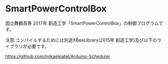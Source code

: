 # SmartPowerControlBox

国立舞鶴高専 2017年 創造工学「SmartPowerControlBox」の制御プログラムです。

注意:コンパイルするためには別途XBeeLibrary(2015年 創造工学)及び以下のライブラリが必要です。

https://github.com/mikaelpatel/Arduino-Scheduler
